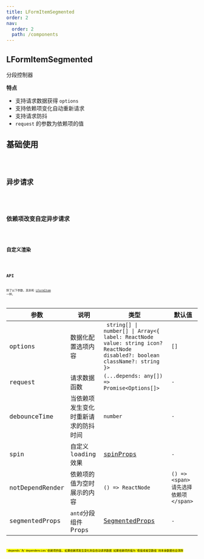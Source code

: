 ```yaml
---
title: LFormItemSegmented
order: 2
nav:
  order: 2
  path: /components
---
```


## LFormItemSegmented

分段控制器

**特点**

- 支持请求数据获得 `options`
- 支持依赖项变化自动重新请求
- 支持请求防抖
- `request` 的参数为依赖项的值

## 基础使用

<code src='./demos/Demo1.tsx'>

## 异步请求

<code src='./demos/Demo2.tsx'>

## 依赖项改变自定异步请求

<code src='./demos/Demo4.tsx'>

## 自定义渲染

<code src='./demos/Demo3.tsx'>

## API

除了以下参数，其余和 [LFormItem](/components/form-item) 一样。

| 参数 | 说明 | 类型 | 默认值 |
| --- | --- | --- | --- |
| options | 数据化配置选项内容 | ` string[] \| number[] \| Array<{ label: ReactNode value: string icon? ReactNode disabled?: boolean className?: string }>` | `[]` |
| request | 请求数据函数 | `(...depends: any[]) => Promise<Options[]>` | `-` |
| debounceTime | 当依赖项发生变化时重新请求的防抖时间 | `number` | `-` |
| spin | 自定义 loading 效果 | [spinProps](https://4x.ant.design/components/spin-cn/#API) | `-` |
| notDependRender | 依赖项的值为空时展示的内容 | `() => ReactNode` | `() => <span>请先选择依赖项</span>` |
| segmentedProps | `antd`分段组件 Props | [SegmentedProps](https://4x.ant.design/components/segmented-cn/#API) | `-` |

<mark>
`depends`为`dependencies`依赖项的值, 如果依赖项发生变化则会自动请求数据 如果依赖项的值为`假值或者空数组`则本身数据也会清除
<mark/>
